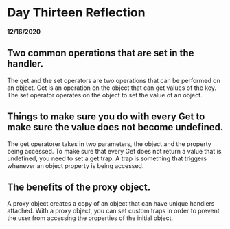 # Day Thirteen Reflection
__12/16/2020__

## Two common operations that are set in the handler.

The get and the set operators are two operations that can be performed on an object. Get is an operation on the object that can get values of the key. The set operator operates on the object to set the value of an object.
## Things to make sure you do with every Get to make sure the value does not become undefined.

The get operatorer takes in two parameters, the object and the property being accessed. To make sure that every Get does not return a value that is undefined, you need to set a get trap. A trap is something that triggers whenever an object property is being accessed. 

## The benefits of the proxy object.

A proxy object creates a copy of an object that can have unique handlers attached. With a proxy object, you can set custom traps in order to prevent the user from accessing the properties of the initial object. 